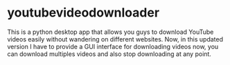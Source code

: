 # youtubevideodownloader
This is a python desktop app that allows you guys to download YouTube videos easily without wandering on different websites. Now, in this updated version I have to provide a GUI interface for downloading videos now, you can download multiples videos and also stop downloading at any point.

